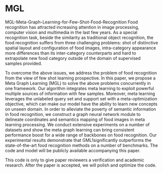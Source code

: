 # MGL
MGL-Meta-Graph-Learning-for-Few-Shot-Food-Recognition
Food recognition has attracted increasing attention in image processing, computer vision and multimedia in the last few years. As a special recognition task, beside the similarity as traditional object recognition, the food recognition suffers from three challenging problems: shot of distinctive spatial layout and configuration of food images, intra-category appearance more differences than its inter-category counterparts and hard to extrapolate new food category outside of the domain of supervised samples provided.

To overcome the above issues, we address the problem of food recognition from the view of few shot learning prospective. In this paper, we propose a Meta Graph Learning (MGL) to solve the above problems concurrently in one framework. Our algorithm integrates meta learning to exploit powerful multiple sources of information with few samples. Moreover, meta learning leverages the unlabeled query set and support set with a meta-optimization objective, which can make our model have the ability to learn new concepts on unseen domain. In order to alleviate
the poverty of semantic information in food recognition, we construct a graph neural network module to delineate coordinates and semantics mapping of food images in meta learning processing. We conduct extensive experiments on a number of datasets and show the meta graph learning can bring consistent performance boost for a wide range of backbones on food recognition. Our experimental results demonstrate that GML1significantly outperforms the state-of-the-art food recognition methods on a number of benchmarks. The code and model will be publicly available accompanying this paper.
 
This code is only to give paper reviewers a verification and academic research. After the paper is accepted, we will polish and optimize the code.

